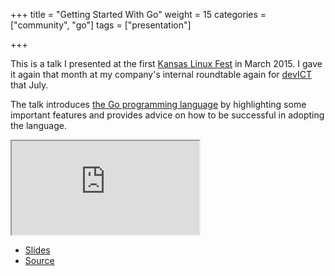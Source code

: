 +++
title = "Getting Started With Go"
weight = 15
categories = ["community", "go"]
tags = ["presentation"]

+++

[go]: http://golang.org/
[klf]: http://lanyrd.com/2015/klf15/
[devict]: /portfolio/devict.html
[source]: https://github.com/jcbwlkr/gettingstartedwithgo
[slides]: https://github.com/jcbwlkr/gettingstartedwithgo/raw/master/slides.pdf

This is a talk I presented at the first [Kansas Linux Fest][klf] in March 2015.
I gave it again that month at my company's internal roundtable again for
[devICT][devict] that July.

<!--more-->

The talk introduces [the Go programming language][go] by highlighting some
important features and provides advice on how to be successful in adopting the
language.

<div class="embed-responsive embed-responsive-4by3">
  <iframe class="embed-responsive-item" src="https://www.youtube.com/embed/zVvjpLu6iIo" allowfullscreen></iframe>
</div>

* [Slides][slides]
* [Source][source]
